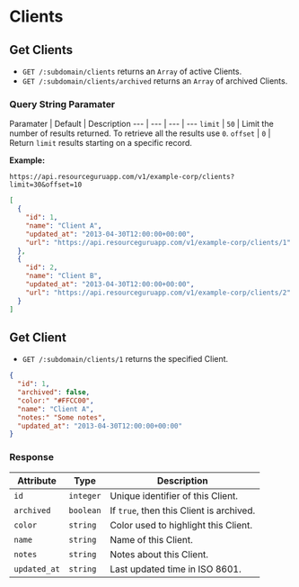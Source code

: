 # Clients

## Get Clients

* `GET /:subdomain/clients` returns an `Array` of active Clients.
* `GET /:subdomain/clients/archived` returns an `Array` of archived Clients.

### Query String Paramater

Paramater | Default | Description
--- | --- | --- | ---
`limit` | `50` | Limit the number of results returned. To retrieve all the results use `0`.
`offset` | `0` | Return `limit` results starting on a specific record.

**Example:**

```
https://api.resourceguruapp.com/v1/example-corp/clients?limit=30&offset=10
```

```json
[
  {
    "id": 1,
    "name": "Client A",
    "updated_at": "2013-04-30T12:00:00+00:00",
    "url": "https://api.resourceguruapp.com/v1/example-corp/clients/1"
  },
  {
    "id": 2,
    "name": "Client B",
    "updated_at": "2013-04-30T12:00:00+00:00",
    "url": "https://api.resourceguruapp.com/v1/example-corp/clients/2"
  }
]
```

## Get Client

* `GET /:subdomain/clients/1` returns the specified Client.

```json
{
  "id": 1,
  "archived": false,
  "color:" "#FFCC00",
  "name": "Client A",
  "notes:" "Some notes",
  "updated_at": "2013-04-30T12:00:00+00:00"
}
```

### Response

Attribute | Type | Description
--- | --- | ---
`id` | `integer` | Unique identifier of this Client.
`archived` | `boolean` | If `true`, then this Client is archived.
`color` | `string` | Color used to highlight this Client.
`name` | `string` | Name of this Client.
`notes` | `string` | Notes about this Client.
`updated_at` | `string` | Last updated time in ISO 8601.
